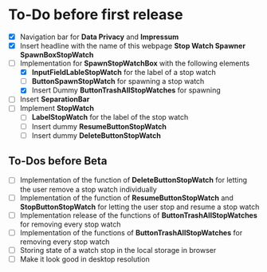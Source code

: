 # To-Do before first release

- [x] Navigation bar for **Data Privacy**  and **Impressum**
- [x] Insert headline with the name of this webpage **Stop Watch Spawner** **SpawnBoxStopWatch**
- [ ] Implementation for **SpawnStopWatchBox** with the following elements
  - [x] **InputFieldLableStopWatch** for the label of a stop watch
  - [ ] **ButtonSpawnStopWatch** for spawning a stop watch
  - [X] Insert Dummy **ButtonTrashAllStopWatches** for spawning
- [ ] Insert **SeparationBar**
- [ ] Implement **StopWatch**
  - [ ] **LabelStopWatch** for the label of the stop watch
  - [ ] Insert dummy **ResumeButtonStopWatch**
  - [ ] Insert dummy **DeleteButtonStopWatch**

## To-Dos before Beta

- [ ] Implementation of the function of **DeleteButtonStopWatch** for letting the user remove a stop watch individually
- [ ] Implementation of the function of **ResumeButtonStopWatch** and **StopButtonStopWatch** for letting the user stop and resume a stop watch
- [ ] Implementation release of the functions of  **ButtonTrashAllStopWatches** for removing every stop watch
- [ ] Implementation of the functions of  **ButtonTrashAllStopWatches** for removing every stop watch
- [ ] Storing state of a watch stop in the local storage in browser
- [ ] Make it look good in desktop resolution
